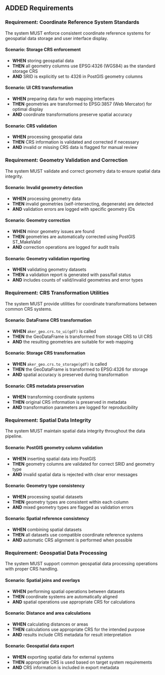 ## ADDED Requirements
### Requirement: Coordinate Reference System Standards
The system MUST enforce consistent coordinate reference systems for geospatial data storage and user interface display.

#### Scenario: Storage CRS enforcement
- **WHEN** storing geospatial data
- **THEN** all geometry columns use EPSG:4326 (WGS84) as the standard storage CRS
- **AND** SRID is explicitly set to 4326 in PostGIS geometry columns

#### Scenario: UI CRS transformation
- **WHEN** preparing data for web mapping interfaces
- **THEN** geometries are transformed to EPSG:3857 (Web Mercator) for optimal display
- **AND** coordinate transformations preserve spatial accuracy

#### Scenario: CRS validation
- **WHEN** processing geospatial data
- **THEN** CRS information is validated and corrected if necessary
- **AND** invalid or missing CRS data is flagged for manual review

### Requirement: Geometry Validation and Correction
The system MUST validate and correct geometry data to ensure spatial data integrity.

#### Scenario: Invalid geometry detection
- **WHEN** processing geometry data
- **THEN** invalid geometries (self-intersecting, degenerate) are detected
- **AND** validation errors are logged with specific geometry IDs

#### Scenario: Geometry correction
- **WHEN** minor geometry issues are found
- **THEN** geometries are automatically corrected using PostGIS ST_MakeValid
- **AND** correction operations are logged for audit trails

#### Scenario: Geometry validation reporting
- **WHEN** validating geometry datasets
- **THEN** a validation report is generated with pass/fail status
- **AND** includes counts of valid/invalid geometries and error types

### Requirement: CRS Transformation Utilities
The system MUST provide utilities for coordinate transformations between common CRS systems.

#### Scenario: DataFrame CRS transformation
- **WHEN** `aker_geo.crs.to_ui(gdf)` is called
- **THEN** the GeoDataFrame is transformed from storage CRS to UI CRS
- **AND** the resulting geometries are suitable for web mapping

#### Scenario: Storage CRS transformation
- **WHEN** `aker_geo.crs.to_storage(gdf)` is called
- **THEN** the GeoDataFrame is transformed to EPSG:4326 for storage
- **AND** spatial accuracy is preserved during transformation

#### Scenario: CRS metadata preservation
- **WHEN** transforming coordinate systems
- **THEN** original CRS information is preserved in metadata
- **AND** transformation parameters are logged for reproducibility

### Requirement: Spatial Data Integrity
The system MUST maintain spatial data integrity throughout the data pipeline.

#### Scenario: PostGIS geometry column validation
- **WHEN** inserting spatial data into PostGIS
- **THEN** geometry columns are validated for correct SRID and geometry type
- **AND** invalid spatial data is rejected with clear error messages

#### Scenario: Geometry type consistency
- **WHEN** processing spatial datasets
- **THEN** geometry types are consistent within each column
- **AND** mixed geometry types are flagged as validation errors

#### Scenario: Spatial reference consistency
- **WHEN** combining spatial datasets
- **THEN** all datasets use compatible coordinate reference systems
- **AND** automatic CRS alignment is performed when possible

### Requirement: Geospatial Data Processing
The system MUST support common geospatial data processing operations with proper CRS handling.

#### Scenario: Spatial joins and overlays
- **WHEN** performing spatial operations between datasets
- **THEN** coordinate systems are automatically aligned
- **AND** spatial operations use appropriate CRS for calculations

#### Scenario: Distance and area calculations
- **WHEN** calculating distances or areas
- **THEN** calculations use appropriate CRS for the intended purpose
- **AND** results include CRS metadata for result interpretation

#### Scenario: Geospatial data export
- **WHEN** exporting spatial data for external systems
- **THEN** appropriate CRS is used based on target system requirements
- **AND** CRS information is included in export metadata
